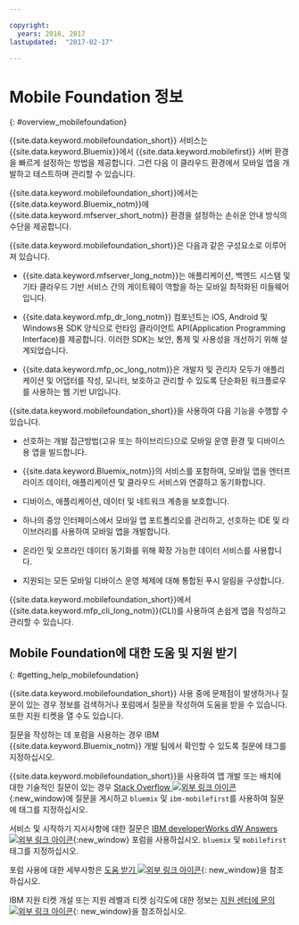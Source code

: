 ```yaml
---

copyright:
  years: 2016, 2017
lastupdated:  "2017-02-17"

---
```


#	Mobile Foundation 정보
{: #overview_mobilefoundation}

{{site.data.keyword.mobilefoundation_short}} 서비스는 {{site.data.keyword.Bluemix}}에서 {{site.data.keyword.mobilefirst}} 서버 환경을 빠르게 설정하는 방법을 제공합니다. 그런 다음 이 클라우드 환경에서 모바일 앱을 개발하고 테스트하며 관리할 수 있습니다. 

{{site.data.keyword.mobilefoundation_short}}에서는 {{site.data.keyword.Bluemix_notm}}에 {{site.data.keyword.mfserver_short_notm}} <!--in the {{site.data.keyword.containerlong}} --> 환경을 설정하는 손쉬운 안내 방식의 수단을 제공합니다.

{{site.data.keyword.mobilefoundation_short}}은 다음과 같은 구성요소로 이루어져 있습니다.

*	{{site.data.keyword.mfserver_long_notm}}는 애플리케이션, 백엔드 시스템 및 기타 클라우드 기반 서비스 간의 게이트웨이 역할을 하는 모바일 최적화된 미들웨어입니다.

*	{{site.data.keyword.mfp_dr_long_notm}} 컴포넌트는 iOS, Android 및 Windows용 SDK 양식으로 런타임 클라이언트 API(Application Programming Interface)를 제공합니다. 이러한 SDK는 보안, 통제 및 사용성을 개선하기 위해 설계되었습니다.

*	{{site.data.keyword.mfp_oc_long_notm}}은 개발자 및 관리자 모두가 애플리케이션 및 어댑터를 작성, 모니터, 보호하고 관리할 수 있도록 단순화된 워크플로우를 사용하는 웹 기반 UI입니다.

{{site.data.keyword.mobilefoundation_short}}을 사용하여 다음 기능을 수행할 수 있습니다.

*	선호하는 개발 접근방법(고유 또는 하이브리드)으로 모바일 운영 환경 및 디바이스용 앱을 빌드합니다.

*	{{site.data.keyword.Bluemix_notm}}의 서비스를 포함하여, 모바일 앱을 엔터프라이즈 데이터, 애플리케이션 및 클라우드 서비스와 연결하고 동기화합니다.

*	디바이스, 애플리케이션, 데이터 및 네트워크 계층을 보호합니다. 

*	하나의 중앙 인터페이스에서 모바일 앱 포트폴리오를 관리하고, 선호하는 IDE 및 라이브러리를 사용하여 모바일 앱을 개발합니다. 

*	온라인 및 오프라인 데이터 동기화를 위해 확장 가능한 데이터 서비스를 사용합니다. 

*	지원되는 모든 모바일 디바이스 운영 체제에 대해 통합된 푸시 알림을 구성합니다. 

{{site.data.keyword.mobilefoundation_short}}에서 {{site.data.keyword.mfp_cli_long_notm}}(CLI)를 사용하여 손쉽게 앱을 작성하고 관리할 수 있습니다.

<!--{{site.data.keyword.mobilefoundation_short}} service provisions a container in your space in {{site.data.keyword.Bluemix_notm}}. You can see the details of the container that is created, view the container performance, and access the server logs from your {{site.data.keyword.Bluemix_notm}} dashboard.-->

## Mobile Foundation에 대한 도움 및 지원 받기
{: #getting_help_mobilefoundation}

{{site.data.keyword.mobilefoundation_short}} 사용 중에 문제점이 발생하거나 질문이 있는 경우 정보를 검색하거나 포럼에서 질문을 작성하여 도움을 받을 수 있습니다. 또한 지원 티켓을 열 수도 있습니다. 

질문을 작성하는 데 포럼을 사용하는 경우 IBM {{site.data.keyword.Bluemix_notm}} 개발 팀에서 확인할 수 있도록 질문에 태그를 지정하십시오. 

{{site.data.keyword.mobilefoundation_short}}을 사용하여 앱 개발 또는 배치에 대한 기술적인 질문이 있는 경우 [Stack Overflow ![외부 링크 아이콘](../../icons/launch-glyph.svg "외부 링크 아이콘")](http://stackoverflow.com/search?q=ibm-mobilefirst+bluemix){:new_window}에 질문을 게시하고 `bluemix` 및 `ibm-mobilefirst`를 사용하여 질문에 태그를 지정하십시오. 

서비스 및 시작하기 지시사항에 대한 질문은 [IBM developerWorks dW Answers ![외부 링크 아이콘](../../icons/launch-glyph.svg "외부 링크 아이콘")](https://developer.ibm.com/answers/topics/mobilefirst/?smartspace=bluemix){:new_window} 포럼을 사용하십시오. `bluemix` 및 `mobilefirst` 태그를 지정하십시오. 

포럼 사용에 대한 세부사항은 [도움 받기 ![외부 링크 아이콘](../../icons/launch-glyph.svg "외부 링크 아이콘")](https://www.{DomainName}/docs/support/index.html#getting-help){: new_window}을 참조하십시오. 

IBM 지원 티켓 개설 또는 지원 레벨과 티켓 심각도에 대한 정보는 [지원 센터에 문의 ![외부 링크 아이콘](../../icons/launch-glyph.svg "외부 링크 아이콘")](https://www.{DomainName}/docs/support/index.html#contacting-support){: new_window}을 참조하십시오. 
